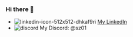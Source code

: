 ### Hi there 👋
- ![linkedin-icon-512x512-dhkaf9ri](https://github.com/sszz01/sszz01/assets/78261433/66dc9ecc-f0da-4a6d-8045-4e2032345d7b) [My LinkedIn](https://www.linkedin.com/in/oleksandr-voievodin-7a941a248/)
- ![discord](https://github.com/sszz01/sszz01/assets/78261433/9455bc84-2eca-49c6-bf6c-85928c2f8d74) My Discord: @sz01


<!--
**sszz01/sszz01** is a ✨ _special_ ✨ repository because its `README.md` (this file) appears on your GitHub profile.

Here are some ideas to get you started:

- 🔭 I’m currently working on ...
- 🌱 I’m currently learning ...
- 👯 I’m looking to collaborate on ...
- 🤔 I’m looking for help with ...
- 💬 Ask me about ...
- 📫 How to reach me: ...
- 😄 Pronouns: ...
- ⚡ Fun fact: ...
-->
